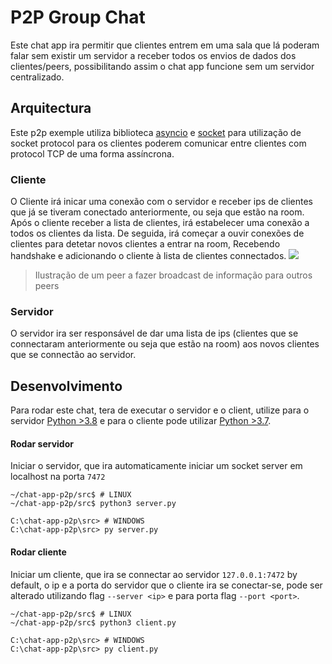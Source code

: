 # P2P Group Chat
Este chat app ira permitir que clientes entrem em uma sala que lá poderam falar sem existir um servidor a receber todos os envios de dados dos clientes/peers, possibilitando assim o chat app funcione sem um servidor centralizado.

## Arquitectura
Este p2p exemple utiliza biblioteca [asyncio](https://docs.python.org/3/library/asyncio-protocol.html) e [socket](https://docs.python.org/3/library/socket.html) para utilização de socket protocol para os clientes poderem comunicar entre clientes com protocol TCP de uma forma assíncrona.

### Cliente
O Cliente irá inicar uma conexão com o servidor
e receber ips de clientes que já se tiveram conectado anteriormente, ou seja que estão na room.
Após o cliente receber a lista de clientes, irá estabelecer uma conexão a todos os clientes da lista.
De seguida, irá começar a ouvir conexões de clientes para detetar novos clientes a entrar na room,
Recebendo handshake e adicionando o cliente à lista de clientes connectados.
![](https://cdn.discordapp.com/attachments/860150349985218573/911737056680611880/p2p_data_sending.drawio.png)
> Ilustração de um peer a fazer broadcast de informação para outros peers

### Servidor
O servidor ira ser responsável de dar uma lista de ips
(clientes que se connectaram anteriormente ou seja que estão na room) aos
novos clientes que se connectão ao servidor.

## Desenvolvimento
Para rodar este chat, tera de executar o servidor e o client, utilize para o servidor [Python >3.8](https://www.python.org/downloads/release/python-380/) e para o cliente pode utilizar [Python >3.7](https://www.python.org/downloads/release/python-370/).
#### Rodar servidor
Iniciar o servidor, que ira automaticamente iniciar um socket server em localhost na porta `7472`
```
~/chat-app-p2p/src$ # LINUX
~/chat-app-p2p/src$ python3 server.py

C:\chat-app-p2p\src> # WINDOWS
C:\chat-app-p2p\src> py server.py
```
#### Rodar cliente
Iniciar um cliente, que ira se connectar ao servidor `127.0.0.1:7472` by default, o ip e a porta do servidor que o cliente ira se conectar-se, pode ser alterado utilizando flag `--server <ip>` e para porta flag `--port <port>`.
```
~/chat-app-p2p/src$ # LINUX
~/chat-app-p2p/src$ python3 client.py

C:\chat-app-p2p\src> # WINDOWS
C:\chat-app-p2p\src> py client.py
```